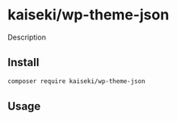 # kaiseki/wp-theme-json

Description

## Install

```bash
composer require kaiseki/wp-theme-json
```

## Usage

